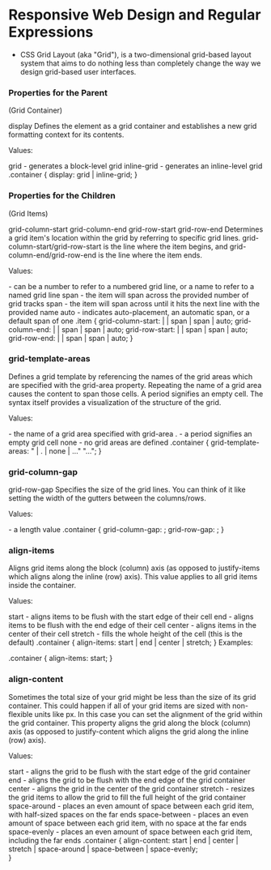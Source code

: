 # Responsive Web Design and Regular Expressions

- CSS Grid Layout (aka "Grid"), is a two-dimensional grid-based layout system that aims to do nothing less than completely change the way we design grid-based user interfaces.

### Properties for the Parent
(Grid Container)

display
Defines the element as a grid container and establishes a new grid formatting context for its contents.

Values:

grid - generates a block-level grid
inline-grid - generates an inline-level grid
.container {
  display: grid | inline-grid;
}


### Properties for the Children
(Grid Items)

grid-column-start
grid-column-end
grid-row-start
grid-row-end
Determines a grid item's location within the grid by referring to specific grid lines. grid-column-start/grid-row-start is the line where the item begins, and grid-column-end/grid-row-end is the line where the item ends.

Values:

<line> - can be a number to refer to a numbered grid line, or a name to refer to a named grid line
span <number> - the item will span across the provided number of grid tracks
span <name> - the item will span across until it hits the next line with the provided name
auto - indicates auto-placement, an automatic span, or a default span of one
.item {
  grid-column-start: <number> | <name> | span <number> | span <name> | auto;
  grid-column-end: <number> | <name> | span <number> | span <name> | auto;
  grid-row-start: <number> | <name> | span <number> | span <name> | auto;
  grid-row-end: <number> | <name> | span <number> | span <name> | auto;
}


### grid-template-areas
Defines a grid template by referencing the names of the grid areas which are specified with the grid-area property. Repeating the name of a grid area causes the content to span those cells. A period signifies an empty cell. The syntax itself provides a visualization of the structure of the grid.

Values:

<grid-area-name> - the name of a grid area specified with grid-area
. - a period signifies an empty grid cell
none - no grid areas are defined
.container {
  grid-template-areas: 
    "<grid-area-name> | . | none | ..."
    "...";
}

### grid-column-gap
grid-row-gap
Specifies the size of the grid lines. You can think of it like setting the width of the gutters between the columns/rows.

Values:

<line-size> - a length value
.container {
  grid-column-gap: <line-size>;
  grid-row-gap: <line-size>;
}

### align-items
Aligns grid items along the block (column) axis (as opposed to justify-items which aligns along the inline (row) axis). This value applies to all grid items inside the container.

Values:

start - aligns items to be flush with the start edge of their cell
end - aligns items to be flush with the end edge of their cell
center - aligns items in the center of their cell
stretch - fills the whole height of the cell (this is the default)
.container {
  align-items: start | end | center | stretch;
}
Examples:

.container {
  align-items: start;
}

### align-content
Sometimes the total size of your grid might be less than the size of its grid container. This could happen if all of your grid items are sized with non-flexible units like px. In this case you can set the alignment of the grid within the grid container. This property aligns the grid along the block (column) axis (as opposed to justify-content which aligns the grid along the inline (row) axis).

Values:

start - aligns the grid to be flush with the start edge of the grid container
end - aligns the grid to be flush with the end edge of the grid container
center - aligns the grid in the center of the grid container
stretch - resizes the grid items to allow the grid to fill the full height of the grid container
space-around - places an even amount of space between each grid item, with half-sized spaces on the far ends
space-between - places an even amount of space between each grid item, with no space at the far ends
space-evenly - places an even amount of space between each grid item, including the far ends
.container {
  align-content: start | end | center | stretch | space-around | space-between | space-evenly;	
}

